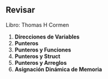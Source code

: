 ## Revisar  
Libro: Thomas H Cormen 

1. **Direcciones de Variables**  
2. **Punteros**  
3. **Punteros y Funciones**  
4. **Punteros y Struct**  
5. **Punteros y Arreglos**  
6. **Asignación Dinámica de Memoria**  
